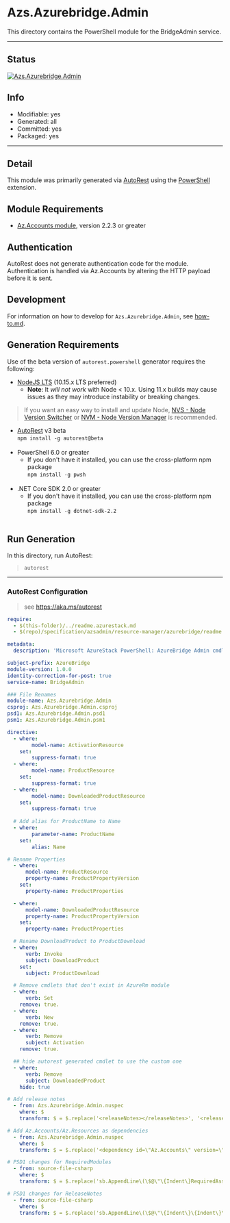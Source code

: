 <!-- region Generated -->
# Azs.Azurebridge.Admin
This directory contains the PowerShell module for the BridgeAdmin service.

---
## Status
[![Azs.Azurebridge.Admin](https://img.shields.io/powershellgallery/v/Azs.Azurebridge.Admin.svg?style=flat-square&label=Azs.Azurebridge.Admin "Azs.Azurebridge.Admin")](https://www.powershellgallery.com/packages/Azs.Azurebridge.Admin/)

## Info
- Modifiable: yes
- Generated: all
- Committed: yes
- Packaged: yes

---
## Detail
This module was primarily generated via [AutoRest](https://github.com/Azure/autorest) using the [PowerShell](https://github.com/Azure/autorest.powershell) extension.

## Module Requirements
- [Az.Accounts module](https://www.powershellgallery.com/packages/Az.Accounts/), version 2.2.3 or greater

## Authentication
AutoRest does not generate authentication code for the module. Authentication is handled via Az.Accounts by altering the HTTP payload before it is sent.

## Development
For information on how to develop for `Azs.Azurebridge.Admin`, see [how-to.md](how-to.md).
<!-- endregion -->

## Generation Requirements
Use of the beta version of `autorest.powershell` generator requires the following:
- [NodeJS LTS](https://nodejs.org) (10.15.x LTS preferred)
  - **Note**: It *will not work* with Node < 10.x. Using 11.x builds may cause issues as they may introduce instability or breaking changes.
> If you want an easy way to install and update Node, [NVS - Node Version Switcher](../nodejs/installing-via-nvs.md) or [NVM - Node Version Manager](../nodejs/installing-via-nvm.md) is recommended.
- [AutoRest](https://aka.ms/autorest) v3 beta <br>`npm install -g autorest@beta`<br>&nbsp;
- PowerShell 6.0 or greater
  - If you don't have it installed, you can use the cross-platform npm package <br>`npm install -g pwsh`<br>&nbsp;
- .NET Core SDK 2.0 or greater
  - If you don't have it installed, you can use the cross-platform npm package <br>`npm install -g dotnet-sdk-2.2`<br>&nbsp;

## Run Generation
In this directory, run AutoRest:
> `autorest`

---
### AutoRest Configuration
> see https://aka.ms/autorest

``` yaml
require:
  - $(this-folder)/../readme.azurestack.md
  - $(repo)/specification/azsadmin/resource-manager/azurebridge/readme.md

metadata:
  description: 'Microsoft AzureStack PowerShell: AzureBridge Admin cmdlets'

subject-prefix: AzureBridge
module-version: 1.0.0
identity-correction-for-post: true
service-name: BridgeAdmin

### File Renames
module-name: Azs.Azurebridge.Admin
csproj: Azs.Azurebridge.Admin.csproj
psd1: Azs.Azurebridge.Admin.psd1
psm1: Azs.Azurebridge.Admin.psm1

directive:  
  - where:
        model-name: ActivationResource
    set:
        suppress-format: true
  - where:
        model-name: ProductResource
    set:
        suppress-format: true
  - where:
        model-name: DownloadedProductResource
    set:
        suppress-format: true
  
  # Add alias for ProductName to Name
  - where:
        parameter-name: ProductName
    set:
        alias: Name

# Rename Properties
  - where:
      model-name: ProductResource
      property-name: ProductPropertyVersion
    set:
      property-name: ProductProperties

  - where:
      model-name: DownloadedProductResource
      property-name: ProductPropertyVersion
    set:
      property-name: ProductProperties

  # Rename DownloadProduct to ProductDownload
  - where:
      verb: Invoke
      subject: DownloadProduct
    set:
      subject: ProductDownload

  # Remove cmdlets that don't exist in AzureRm module
  - where:
      verb: Set
    remove: true.
  - where:
      verb: New
    remove: true.
  - where:
      verb: Remove
      subject: Activation
    remove: true.

  ## hide autorest generated cmdlet to use the custom one
  - where:
      verb: Remove
      subject: DownloadedProduct
    hide: true

# Add release notes
  - from: Azs.Azurebridge.Admin.nuspec
    where: $
    transform: $ = $.replace('<releaseNotes></releaseNotes>', '<releaseNotes>AzureStack Hub Admin module generated with https://github.com/Azure/autorest.powershell.</releaseNotes>');

# Add Az.Accounts/Az.Resources as dependencies
  - from: Azs.Azurebridge.Admin.nuspec
    where: $
    transform: $ = $.replace('<dependency id=\"Az.Accounts\" version=\"1.6.0\" />', '<dependency id="Az.Accounts" version="2.2.8" />\n      <dependency id="Az.Resources" version="[0.11.0]" />');

# PSD1 changes for RequiredModules
  - from: source-file-csharp
    where: $
    transform: $ = $.replace('sb.AppendLine\(\$@\"\{Indent\}RequiredAssemblies = \'\{\"./bin/Azs.Azurebridge.Admin.private.dll\"\}\'\"\);', 'sb.AppendLine\(\$@\"\{Indent\}RequiredAssemblies = \'\{\"./bin/Azs.Azurebridge.Admin.private.dll\"\}\'\"\);\n      sb.AppendLine\(\$@\"\{Indent\}RequiredModules = @\(@\{\{ModuleName = \'Az.Accounts\'; ModuleVersion = \'2.2.8\'; \}\}, @\{\{ModuleName = \'Az.Resources\'; RequiredVersion = \'0.11.0\'; \}\}\)\"\);');

# PSD1 changes for ReleaseNotes
  - from: source-file-csharp
    where: $
    transform: $ = $.replace('sb.AppendLine\(\$@\"\{Indent\}\{Indent\}\{Indent\}ReleaseNotes = \'\'\"\);', 'sb.AppendLine\(\$@\"\{Indent\}\{Indent\}\{Indent\}ReleaseNotes = \'AzureStack Hub Admin module generated with https://github.com/Azure/autorest.powershell\'\"\);' );
```
